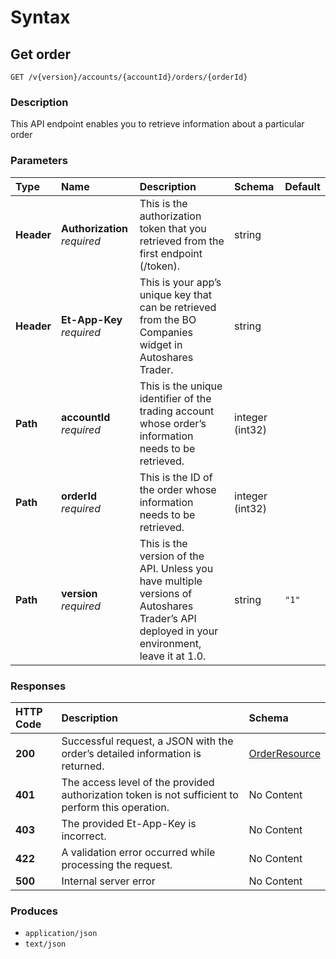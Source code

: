 # Syntax

## Get order

```text
GET /v{version}/accounts/{accountId}/orders/{orderId}
```

### Description

This API endpoint enables you to retrieve information about a particular order

### Parameters

| Type | Name | Description | Schema | Default |
| :--- | :--- | :--- | :--- | :--- |
| **Header** | **Authorization**   _required_ | This is the authorization token that you retrieved from the first endpoint \(/token\). | string |  |
| **Header** | **Et-App-Key**   _required_ | This is your app’s unique key that can be retrieved from the BO Companies widget in Autoshares Trader. | string |  |
| **Path** | **accountId**   _required_ | This is the unique identifier of the trading account whose order’s information needs to be retrieved. | integer \(int32\) |  |
| **Path** | **orderId**   _required_ | This is the ID of the order whose information needs to be retrieved. | integer \(int32\) |  |
| **Path** | **version**   _required_ | This is the version of the API. Unless you have multiple versions of Autoshares Trader’s API deployed in your environment, leave it at 1.0. | string | `"1"` |

### Responses

| HTTP Code | Description | Schema |
| :--- | :--- | :--- |
| **200** | Successful request, a JSON with the order’s detailed information is returned. | [OrderResource](orders_getorder.md#orderresource) |
| **401** | The access level of the provided authorization token is not sufficient to perform this operation. | No Content |
| **403** | The provided Et-App-Key is incorrect. | No Content |
| **422** | A validation error occurred while processing the request. | No Content |
| **500** | Internal server error | No Content |

### Produces

* `application/json`
* `text/json`

